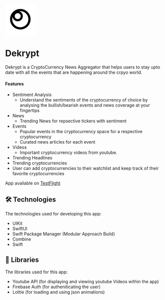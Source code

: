 
<img src="https://github.com/krish11031998-pythonwhisperer/dekrypt-ios/blob/master/Assets.xcassets/AppIcon.appiconset/1024.png?raw=true" width="100" height="100">

# Dekrypt 

Dekrypt is a CryptoCurrency News Aggregator that helps users to stay upto date with all the events that are happening around the crpyo world.

#### Features
- Sentiment Analysis
    - Understand the sentiments of the cryptocurrency of choice by analysing the bullish/bearish events and news coverage at your fingertips
- News
    - Trending News for repsective tickers with sentiment
- Events
    - Popular events in the cryptocurrency space for a respective cryptocurrency
    - Curated news articles for each event
- Videos
    - Important cryptocurrency videos from youtube.
- Trending Headlines
- Trending cryptocurrencies
- User can add cryptocurrencies to their watchlist and keep track of their favorite cryptocurrencies

App available on [TestFlight](https://testflight.apple.com/join/ZKYUpfgZ)



## 🛠 Technologies
The technologies used for developing this app:
- UIKit
- SwiftUI
- Swift Package Manager (Modular Approach Build)
- Combine
- Swift

## 📒 Libraries
The libraries used for this app:
- Youtube API (for displaying and viewing youtube Videos within the app)
- Firebase Auth (for autheniticating the user)
- Lottie (for loading and using json animations)

